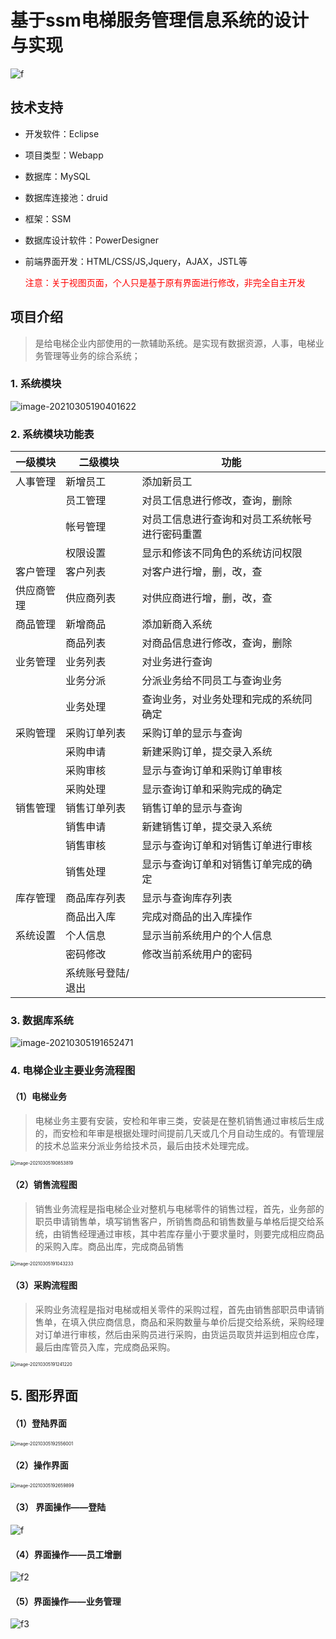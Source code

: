 # 基于ssm电梯服务管理信息系统的设计与实现

![f](https://gitee.com/beholder1234/PersonalOnlineSource/blob/master/PictureFromTypora/f.gif)

## 技术支持

- 开发软件：Eclipse

- 项目类型：Webapp

- 数据库：MySQL

- 数据库连接池：druid

- 框架：SSM

- 数据库设计软件：PowerDesigner

- 前端界面开发：HTML/CSS/JS,Jquery，AJAX，JSTL等 

  <font color='red'>注意：关于视图页面，个人只是基于原有界面进行修改，非完全自主开发</font>

## 项目介绍

>  是给电梯企业内部使用的一款辅助系统。是实现有数据资源，人事，电梯业务管理等业务的综合系统；

### 1. 系统模块

![image-20210305190401622](https://gitee.com/beholder1234/PersonalOnlineSource/raw/master/PictureFromTypora/image-20210305190401622.png)

### 2. 系统模块功能表

| 一级模块   | 二级模块          | 功能                                           |
| ---------- | ----------------- | ---------------------------------------------- |
| 人事管理   | 新增员工          | 添加新员工                                     |
|            | 员工管理          | 对员工信息进行修改，查询，删除                 |
|            | 帐号管理          | 对员工信息进行查询和对员工系统帐号进行密码重置 |
|            | 权限设置          | 显示和修该不同角色的系统访问权限               |
| 客户管理   | 客户列表          | 对客户进行增，删，改，查                       |
| 供应商管理 | 供应商列表        | 对供应商进行增，删，改，查                     |
| 商品管理   | 新增商品          | 添加新商入系统                                 |
|            | 商品列表          | 对商品信息进行修改，查询，删除                 |
| 业务管理   | 业务列表          | 对业务进行查询                                 |
|            | 业务分派          | 分派业务给不同员工与查询业务                   |
|            | 业务处理          | 查询业务，对业务处理和完成的系统同确定         |
| 采购管理   | 采购订单列表      | 采购订单的显示与查询                           |
|            | 采购申请          | 新建采购订单，提交录入系统                     |
|            | 采购审核          | 显示与查询订单和采购订单审核                   |
|            | 采购处理          | 显示查询订单和采购完成的确定                   |
| 销售管理   | 销售订单列表      | 销售订单的显示与查询                           |
|            | 销售申请          | 新建销售订单，提交录入系统                     |
|            | 销售审核          | 显示与查询订单和对销售订单进行审核             |
|            | 销售处理          | 显示与查询订单和对销售订单完成的确定           |
| 库存管理   | 商品库存列表      | 显示与查询库存列表                             |
|            | 商品出入库        | 完成对商品的出入库操作                         |
| 系统设置   | 个人信息          | 显示当前系统用户的个人信息                     |
|            | 密码修改          | 修改当前系统用户的密码                         |
|            | 系统账号登陆/退出 |                                                |

### 3. 数据库系统

![image-20210305191652471](https://gitee.com/beholder1234/PersonalOnlineSource/raw/master/PictureFromTypora/image-20210305191652471.png)



###  4. 电梯企业主要业务流程图

#### （1）电梯业务

> 电梯业务主要有安装，安检和年审三类，安装是在整机销售通过审核后生成的，而安检和年审是根据处理时间提前几天或几个月自动生成的。有管理层的技术总监来分派业务给技术员，最后由技术处理完成。

<img src="https://gitee.com/beholder1234/PersonalOnlineSource/raw/master/PictureFromTypora/image-20210305190853819.png" alt="image-20210305190853819" style="zoom:50%;" />

#### （2）销售流程图

> 销售业务流程是指电梯企业对整机与电梯零件的销售过程，首先，业务部的职员申请销售单，填写销售客户，所销售商品和销售数量与单格后提交给系统，由销售经理通过审核，其中若库存量小于要求量时，则要完成相应商品的采购入库。商品出库，完成商品销售

<img src="https://gitee.com/beholder1234/PersonalOnlineSource/raw/master/PictureFromTypora/image-20210305191043233.png" alt="image-20210305191043233" style="zoom: 50%;" />



#### （3）采购流程图



> 采购业务流程是指对电梯或相关零件的采购过程，首先由销售部职员申请销售单，在填入供应商信息，商品和采购数量与单价后提交给系统，采购经理对订单进行审核，然后由采购员进行采购，由货运员取货并运到相应仓库，最后由库管员入库，完成商品采购。

<img src="https://gitee.com/beholder1234/PersonalOnlineSource/raw/master/PictureFromTypora/image-20210305191241220.png" alt="image-20210305191241220" style="zoom: 50%;" />

## 5. 图形界面

#### （1）登陆界面

<img src="https://gitee.com/beholder1234/PersonalOnlineSource/raw/master/PictureFromTypora/image-20210305192556001.png" alt="image-20210305192556001" style="zoom:50%;" />

#### （2）操作界面

<img src="https://gitee.com/beholder1234/PersonalOnlineSource/raw/master/PictureFromTypora/image-20210305192659899.png" alt="image-20210305192659899" style="zoom:50%;" />

#### （3） 界面操作——登陆

![f](https://github.com/beholder1234/PersonalOnlineSource/blob/main/PicGoUploadPicture/f.gif)



#### （4）界面操作——员工增删

![f2](https://github.com/beholder1234/PersonalOnlineSource/blob/main/PicGoUploadPicture/f2.gif)



#### （5）界面操作——业务管理

![f3](https://github.com/beholder1234/PersonalOnlineSource/blob/main/PicGoUploadPicture/f3.gif)
